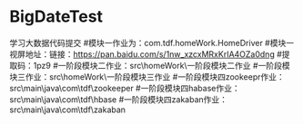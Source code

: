 # BigDateTest
学习大数据代码提交
#模块一作业为：com.tdf.homeWork.HomeDriver 
#模块一视屏地址：链接：https://pan.baidu.com/s/1nw_xzcxMRxKrIA4OZa0dng 
#提取码：1pz9
#一阶段模块二作业：src\homeWork\一阶段模块二作业
#一阶段模块三作业：src\homeWork\一阶段模块三作业
#一阶段模块四zookeepr作业：src\main\java\com\tdf\zookeeper
#一阶段模块四habase作业：src\main\java\com\tdf\hbase
#一阶段模块四zakaban作业：src\main\java\com\tdf\zakaban
